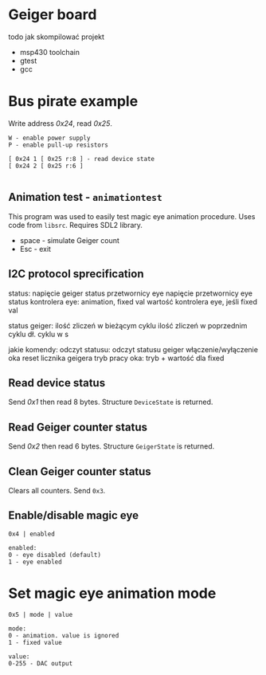 # Geiger board

todo jak skompilować projekt

* msp430 toolchain
* gtest
* gcc


# Bus pirate example

Write address *0x24*, read *0x25*.

```
W - enable power supply
P - enable pull-up resistors

[ 0x24 1 [ 0x25 r:8 ] - read device state
[ 0x24 2 [ 0x25 r:6 ]


```

## Animation test - `animationtest`

This program was used to easily test magic eye animation procedure. Uses code from `libsrc`. Requires SDL2 library.

* space - simulate Geiger count
* Esc - exit

## I2C protocol sprecification


status:
napięcie geiger
status przetwornicy eye
napięcie przetwornicy eye
status kontrolera eye: animation, fixed val
wartość kontrolera eye, jeśli fixed val


status geiger:
ilość zliczeń w bieżącym cyklu
ilość zliczeń w poprzednim cyklu
dł. cyklu w s


jakie komendy:
odczyt statusu:
odczyt statusu geiger
włączenie/wyłączenie oka
reset licznika geigera
tryb pracy oka: tryb + wartość dla fixed



## Read device status

Send *0x1* then read 8 bytes. Structure `DeviceState` is returned.


## Read Geiger counter status

Send *0x2* then read 6 bytes. Structure `GeigerState` is returned.


## Clean Geiger counter status

Clears all counters. Send `0x3`.


## Enable/disable magic eye 

```
0x4 | enabled

enabled:
0 - eye disabled (default)
1 - eye enabled
```

# Set magic eye animation mode

```
0x5 | mode | value

mode:
0 - animation. value is ignored
1 - fixed value

value:
0-255 - DAC output
```
